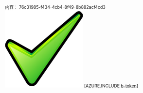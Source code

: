 内容︰ 76c31985-f434-4cb4-8f49-8b882acf4cd3![图像](d4c0fcb9-fc68-4aea-a95d-c574a0b1de5b.png)
[AZURE.INCLUDE [b-token](c518ee98-e723-4da4-a329-f66a57d15cab.md)]
